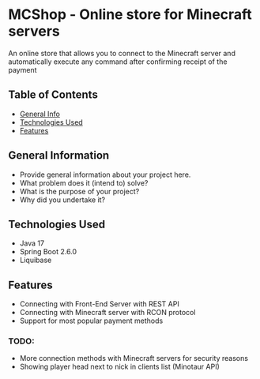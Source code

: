 # MCShop - Online store for Minecraft servers

An online store that allows you to connect to the Minecraft server and automatically execute any command after confirming receipt of the payment

## Table of Contents
* [General Info](#general-information)
* [Technologies Used](#technologies-used)
* [Features](#features)
<!-- * [Screenshots](#screenshots) -->

## General Information
- Provide general information about your project here.
- What problem does it (intend to) solve?
- What is the purpose of your project?
- Why did you undertake it? 


## Technologies Used
- Java 17
- Spring Boot 2.6.0
- Liquibase

## Features

- Connecting with Front-End Server with REST API
- Connecting with Minecraft server with RCON protocol
- Support for most popular payment methods

### TODO:

- More connection methods with Minecraft servers for security reasons
- Showing player head next to nick in clients list (Minotaur API)

